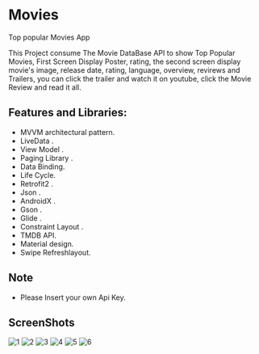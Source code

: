 # Movies
Top popular Movies App

This Project consume The Movie DataBase API to show Top Popular Movies, First Screen Display Poster, rating, the second screen display movie's image, release date, rating, language, overview, revirews and Trailers, you can click the trailer and watch it on youtube, click the Movie Review and read it all.

## Features and Libraries:
 
   - MVVM architectural pattern.<br/>
   - LiveData .<br/>
   - View Model .<br/>
   - Paging Library .<br/>
   - Data Binding.<br/>
   - Life Cycle.<br/>
   - Retrofit2 .<br/>
   - Json .<br/>
   - AndroidX .<br/>
   - Gson .<br/>
   - Glide .<br/>
   - Constraint Layout .<br/>
   - TMDB API.<br/>
   - Material design.<br/>
   - Swipe Refreshlayout.<br/>
   
   ## Note
   - Please Insert your own Api Key.
   
## ScreenShots<br/>

![1](https://user-images.githubusercontent.com/11637355/84860747-e77feb00-b06f-11ea-9246-6e2437e343d0.png)
![2](https://user-images.githubusercontent.com/11637355/84860661-c3240e80-b06f-11ea-95ae-ef4bf83812c3.png)
![3](https://user-images.githubusercontent.com/11637355/84860811-09796d80-b070-11ea-9ca0-b7473813d466.png)
![4](https://user-images.githubusercontent.com/11637355/84860886-2c0b8680-b070-11ea-9381-d913027712e1.png)
![5](https://user-images.githubusercontent.com/11637355/84860945-52312680-b070-11ea-8114-9888029e539d.png)
![6](https://user-images.githubusercontent.com/11637355/84860677-cae3b300-b06f-11ea-8eee-5f42e6466050.png)

